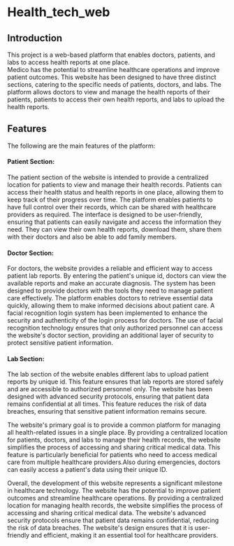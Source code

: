 # Health_tech_web
## Introduction
This project is a web-based platform that enables doctors, patients, and labs to access health reports at one place.  
Medico has the potential to streamline healthcare operations and improve patient outcomes. This website has been designed to have three distinct sections, catering to the specific needs of patients, doctors, and labs. The platform allows doctors to view and manage the health reports of their patients, patients to access their own health reports, and labs to upload the health reports. 

## Features
The following are the main features of the platform:

#### Patient Section:  
The patient section of the website is intended to provide a centralized location for patients to view and manage their health records. Patients can access their health status and health reports in one place, allowing them to keep track of their progress over time. The platform enables patients to have full control over their records, which can be shared with healthcare providers as required. The interface is designed to be user-friendly, ensuring that patients can easily navigate and access the information they need. They can view their own health reports, download them, share them with their doctors and also be able to add family members.          

#### Doctor Section:   
For doctors, the website provides a reliable and efficient way to access patient lab reports. By entering the patient's unique id, doctors can view the available reports and make an accurate diagnosis. The system has been designed to provide doctors with the tools they need to manage patient care effectively. The platform enables doctors to retrieve essential data quickly, allowing them to make informed decisions about patient care. A facial recognition login system has been implemented to enhance the security and authenticity of the login process for doctors. The use of facial recognition technology ensures that only authorized personnel can access the website's doctor section, providing an additional layer of security to protect sensitive patient information.      

#### Lab Section:   
The lab section of the website enables different labs to upload patient reports by unique id. This feature ensures that lab reports are stored safely and are accessible to authorized personnel only. The website has been designed with advanced security protocols, ensuring that patient data remains confidential at all times. This feature reduces the risk of data breaches, ensuring that sensitive patient information remains secure.      


The website's primary goal is to provide a common platform for managing all health-related issues in a single place. By providing a centralized location for patients, doctors, and labs to manage their health records, the website simplifies the process of accessing and sharing critical medical data. This feature is particularly beneficial for patients who need to access medical care from multiple healthcare providers.Also during emergencies, doctors can easily access a patient's data using their unique ID.

Overall, the development of this website represents a significant milestone in healthcare technology. The website has the potential to improve patient outcomes and streamline healthcare operations. By providing a centralized location for managing health records, the website simplifies the process of accessing and sharing critical medical data. The website's advanced security protocols ensure that patient data remains confidential, reducing the risk of data breaches. The website's design ensures that it is user-friendly and efficient, making it an essential tool for healthcare providers.
